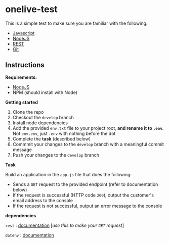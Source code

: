 # onelive-test

This is a simple test to make sure you are familiar with the following:
  - <a href="https://developer.mozilla.org/en-US/docs/Web/JavaScript" target="_blank">Javascript</a>
  - <a href="https://nodejs.org/en/" target="_blank">NodeJS</a>
  - <a href="https://www.ics.uci.edu/~fielding/pubs/dissertation/rest_arch_style.htm" target="_blank">REST</a>
  - <a href="https://git-scm.com/" target="_blank">Git</a>

## Instructions
**Requirements:**
  - <a href="https://nodejs.org/en/" target="_blank">NodeJS</a>
  - NPM (should install with Node)
  
**Getting started**
  1. Clone the repo
  2. Checkout the `develop` branch
  3. Install node dependencies
  4. Add the provided `env.txt` file to your project root, **and rename it to `.env`**. Not `env.env`, just `.env` with nothing before the dot
  5. Complete the **task** (described below)
  6. Commmit your changes to the `develop` branch with a meaningful commit message
  7. Push your changes to the `develop` branch

**Task**

Build an application in the `app.js` file that does the following:
  - Sends a `GET` request to the provided endpoint (refer to documentation below)
  - If the request is successful (HTTP code `200`), output the customer's email address to the console
  - If the request is not successful, output an error message to the console

**dependencies**

`rest` : <a href="https://www.npmjs.com/package/rest" target="_blank">documentation</a> [*use this to make your `GET` request*]

`dotenv` : <a href="https://www.npmjs.com/package/dotenv" target="_blank">documentation</a>
